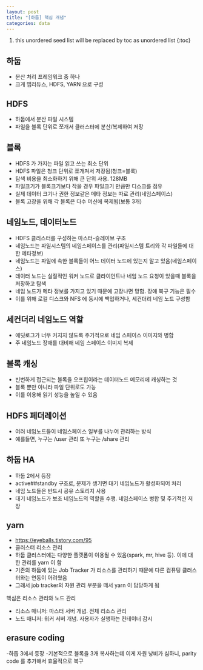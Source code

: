 ```yaml
---
layout: post
title: "[하둡] 핵심 개념"
categories: data
---
```


1. this unordered seed list will be replaced by toc as unordered list
{:toc}

## 하둡

- 분산 처리 프레임워크 중 하나 
- 크게 맵리듀스, HDFS, YARN 으로 구성

## HDFS

- 하둡에서 분산 파일 시스템
- 파일을 블록 단위로 쪼개서 클러스터에 분산/복제하여 저장

## 블록

- HDFS 가 가지는 파일 읽고 쓰는 최소 단위
- HDFS 파일은 청크 단위로 쪼개져서 저장됨(청크=블록)
- 탐색 비용을 최소화하기 위해 큰 단위 사용. 128MB
- 파일크기가 블록크기보다 작을 경우 파일크기 만큼만 디스크를 점유
- 실제 데이터 크기나 권한 정보같은 메타 정보는 따로 관리(네임스페이스)
- 블록 고장을 위해 각 블록은 다수 머신에 복제됨(보통 3개)

## 네임노드, 데이터노드

- HDFS 클러스터를 구성하는 마스터-슬레이브 구조
- 네임노드는 파일시스템의 네임스페이스를 관리(파일시스템 트리와 각 파일들에 대한 메타정보)
- 네임노드는 파일에 속한 블록들이 어느 데이터 노드에 있는지 알고 있음(네임스페이스)
- 데이터 노드는 실질적인 워커 노드로 클라이언트나 네임 노드 요청이 있을때 블록을 저장하고 탐색
- 네임 노드가 메타 정보를 가지고 있기 때문에 고장나면 망함. 장애 복구 기능은 필수
- 이를 위해 로컬 디스크와 NFS 에 동시에 백업하거나, 세컨더리 네임 노드 구성함

## 세컨더리 네임노드 역할

- 에딧로그가 너무 커지지 않도록 주기적으로 네임 스페이스 이미지와 병합
- 주 네임노드 장애를 대비해 네임 스페이스 이미지 복제

## 블록 캐싱

- 빈번하게 접근되는 블록을 오프힙이라는 데이터노드 메모리에 캐싱하는 것
- 블록 뿐만 아니라 파일 단위로도 가능
- 이를 이용해 읽기 성능을 높일 수 있음 

## HDFS 페더레이션

- 여러 네임노드들이 네임스페이스 일부를 나누어 관리하는 방식
- 예를들면, 누구는 /user 관리 또 누구는 /share 관리

## 하둡 HA

- 하둡 2에서 등장
- active##standby 구조로, 문제가 생기면 대기 네임노드가 활성화되어 처리
- 네임 노드들은 반드시 공유 스토리지 사용
- 대기 네임노드가 보조 네임노드의 역할을 수행. 네임스페이스 병합 및 주기적인 저장

## yarn

- https://eyeballs.tistory.com/95
- 클러스터 리소스 관리
- 하둡 클러스터에는 다양한 플랫폼이 이용될 수 있음(spark, mr, hive 등). 이에 대한 관리를 yarn 이 함
- 기존의 하둡에 있는 Job Tracker 가 리소스를 관리하기 때문에 다른 컴퓨팅 클러스터와는 연동이 어려웠음
- 그래서 job tracker의 자원 관리 부분을 떼서 yarn 이 담당하게 됨

핵심은 리소스 관리와 노드 관리
- 리소스 매니저: 마스터 서버 개념. 전체 리소스 관리 
- 노드 매니저: 워커 서버 개념. 사용자가 실행하는 컨테이너 감시

## erasure coding

-하둡 3에서 등장
-기본적으로 블록을 3개 복사하는데 이게 자원 낭비가 심하니, parity code 를 추가해서 효율적으로 복구